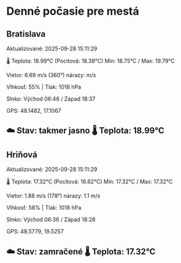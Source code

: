 ﻿# Denné počasie pre mestá

## Bratislava
Aktualizované: 2025-09-28 15:11:29

🌡️ Teplota: 18.99°C 
(Pocitová: 18.38°C)
Min: 18.75°C / Max: 19.79°C

Vietor: 6.69 m/s    (360°) 
nárazy:  m/s

Vlhkosť: 55% | Tlak: 1018 hPa

Slnko: Východ 06:46 / Západ 18:37

GPS: 48.1482, 17.1067

☁️ Stav: takmer jasno        🌡️ Teplota: 18.99°C
---

## Hriňová
Aktualizované: 2025-09-28 15:11:29

🌡️ Teplota: 17.32°C 
(Pocitová: 16.62°C)
Min: 17.32°C / Max: 17.32°C

Vietor: 1.88 m/s (178°)
nárazy: 1.1 m/s

Vlhkosť: 58% | Tlak: 1018 hPa

Slnko: Východ 06:36 / Západ 18:28

GPS: 48.5779, 19.5257

☁️ Stav: zamračené        🌡️ Teplota: 17.32°C
---
